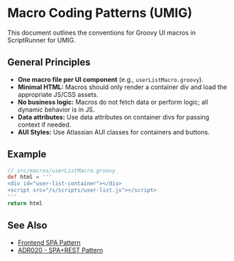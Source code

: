 # Macro Coding Patterns (UMIG)

This document outlines the conventions for Groovy UI macros in ScriptRunner for UMIG.

## General Principles
- **One macro file per UI component** (e.g., `userListMacro.groovy`).
- **Minimal HTML:** Macros should only render a container div and load the appropriate JS/CSS assets.
- **No business logic:** Macros do not fetch data or perform logic; all dynamic behavior is in JS.
- **Data attributes:** Use data attributes on container divs for passing context if needed.
- **AUI Styles:** Use Atlassian AUI classes for containers and buttons.

## Example
```groovy
// src/macros/userListMacro.groovy
def html = '''
<div id="user-list-container"></div>
<script src="/s/scripts/user-list.js"></script>
'''
return html
```

## See Also
- [Frontend SPA Pattern](../web/README.md)
- [ADR020 - SPA+REST Pattern](../../docs/adr/ARD020-spa-rest-admin-entity-management.md)
